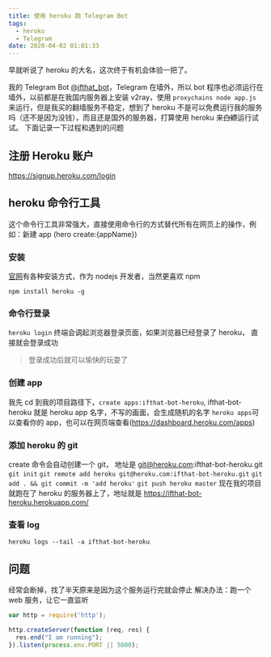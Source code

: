 ```yaml
---
title: 使用 heroku 跑 Telegram Bot
tags:
  - heroku
  - Telegram
date: 2020-04-02 01:01:33
---
```



早就听说了 heroku 的大名，这次终于有机会体验一把了。

我的 Telegram Bot [@ifthat_bot](https://t.me/ifthat_bot)，Telegram 在墙外，所以 bot 程序也必须运行在墙外，以前都是在我国内服务器上安装 v2ray，使用 `proxychains node app.js` 来运行，但是我买的翻墙服务不稳定，想到了 heroku 不是可以免费运行我的服务吗（还不是因为没钱），而且还是国外的服务器，打算使用 heroku 来~~白嫖~~运行试试。
下面记录一下过程和遇到的问题

## 注册 Heroku 账户

https://signup.heroku.com/login

##  heroku 命令行工具
这个命令行工具非常强大，直接使用命令行的方式替代所有在网页上的操作，例如：新建 app (hero create:{appName})

### 安装
[官网](https://devcenter.heroku.com/articles/heroku-cli)有各种安装方式，作为 nodejs 开发者，当然更喜欢 npm

`npm install heroku -g`

### 命令行登录
`heroku login`
终端会调起浏览器登录页面，如果浏览器已经登录了 heroku， 直接就会登录成功
> 登录成功后就可以愉快的玩耍了

### 创建 app
我先 cd 到我的项目路径下，`create apps:ifthat-bot-heroku`, ifthat-bot-heroku 就是 heroku app 名字，不写的画面，会生成随机的名字
`heroku apps`可以查看你的 app，也可以在网页端查看(https://dashboard.heroku.com/apps)

### 添加 heroku 的 git
create 命令会自动创建一个 git， 地址是 git@heroku.com:ifthat-bot-heroku.git
`git init`
`git remote add heroku git@heroku.com:ifthat-bot-heroku.git`
`git add . && git commit -m 'add heroku'`
`git push heroku master`
现在我的项目就跑在了 heroku 的服务器上了，地址就是 https://ifthat-bot-heroku.herokuapp.com/

### 查看 log
`heroku logs --tail -a ifthat-bot-heroku`

## 问题
经常会断掉，找了半天原来是因为这个服务运行完就会停止
解决办法：跑一个 web 服务，让它一直监听
``` javascript
var http = require('http');

http.createServer(function (req, res) {
  res.end("I am running");
}).listen(process.env.PORT || 5000);
```